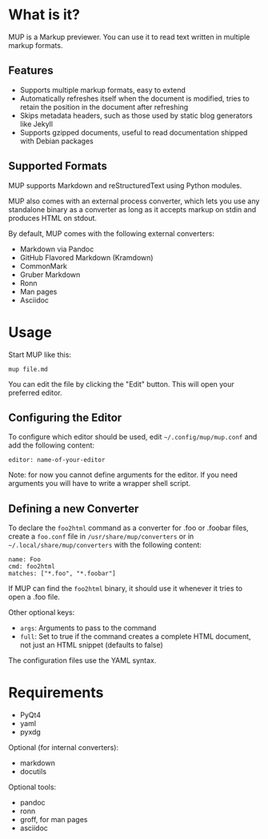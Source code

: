 # What is it?

MUP is a Markup previewer. You can use it to read text written in multiple
markup formats.

## Features

- Supports multiple markup formats, easy to extend
- Automatically refreshes itself when the document is modified, tries to retain
  the position in the document after refreshing
- Skips metadata headers, such as those used by static blog generators like Jekyll
- Supports gzipped documents, useful to read documentation shipped with Debian
  packages

## Supported Formats

MUP supports Markdown and reStructuredText using Python modules.

MUP also comes with an external process converter, which lets you use any
standalone binary as a converter as long as it accepts markup on stdin and
produces HTML on stdout.

By default, MUP comes with the following external converters:

- Markdown via Pandoc
- GitHub Flavored Markdown (Kramdown)
- CommonMark
- Gruber Markdown
- Ronn
- Man pages
- Asciidoc

# Usage

Start MUP like this:

    mup file.md

You can edit the file by clicking the "Edit" button. This will open your
preferred editor.

## Configuring the Editor

To configure which editor should be used, edit `~/.config/mup/mup.conf` and add
the following content:

    editor: name-of-your-editor

Note: for now you cannot define arguments for the editor. If you need arguments
you will have to write a wrapper shell script.

## Defining a new Converter

To declare the `foo2html` command as a converter for .foo or .foobar files,
create a `foo.conf` file in `/usr/share/mup/converters` or in
`~/.local/share/mup/converters` with the following content:

    name: Foo
    cmd: foo2html
    matches: ["*.foo", "*.foobar"]

If MUP can find the `foo2html` binary, it should use it whenever it tries to
open a .foo file.

Other optional keys:

- `args`: Arguments to pass to the command
- `full`: Set to true if the command creates a complete HTML document, not just
  an HTML snippet (defaults to false)

The configuration files use the YAML syntax.

# Requirements

- PyQt4
- yaml
- pyxdg

Optional (for internal converters):

- markdown
- docutils

Optional tools:

- pandoc
- ronn
- groff, for man pages
- asciidoc
